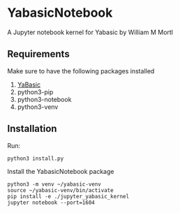 # YabasicNotebook
A Jupyter notebook kernel for Yabasic by William M Mortl

## Requirements
Make sure to have the following packages installed

1. [YaBasic](https://2484.de/yabasic/)
1. python3-pip
1. python3-notebook
1. python3-venv

## Installation
Run:

`python3 install.py`

Install the YabasicNotebook package

```
python3 -m venv ~/yabasic-venv
source ~/yabasic-venv/bin/activate
pip install -e ./jupyter_yabasic_kernel
jupyter notebook --port=1604
```
